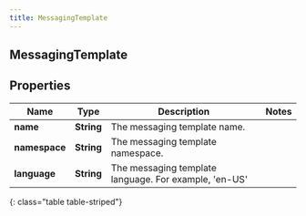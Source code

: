 ```yaml
---
title: MessagingTemplate
---
```

## MessagingTemplate


## Properties

| Name | Type | Description | Notes |
| ------------ | ------------- | ------------- | ------------- |
| **name** | <!----><!---->**String**<!----> | The messaging template name. |  |
| **namespace** | <!----><!---->**String**<!----> | The messaging template namespace. |  |
| **language** | <!----><!---->**String**<!----> | The messaging template language. For example, &#39;en-US&#39; |  |
{: class="table table-striped"}



